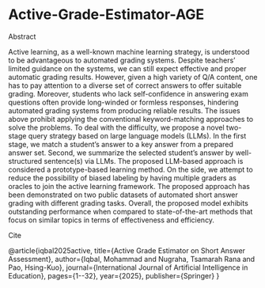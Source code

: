 # Active-Grade-Estimator-AGE
Abstract

Active learning, as a well-known machine learning strategy, is understood to be advantageous to automated grading systems. Despite teachers’ limited guidance on the systems, we can still expect effective and proper automatic grading results. However, given a high variety of Q/A content, one has to pay attention to a diverse set of correct answers to offer suitable grading. Moreover, students who lack self-confidence in answering exam questions often provide long-winded or formless responses, hindering automated grading systems from producing reliable results. The issues above prohibit applying the conventional keyword-matching approaches to solve the problems. To deal with the difficulty, we propose a novel two-stage query strategy based on large language models (LLMs). In the first stage, we match a student’s answer to a key answer from a prepared answer set. Second, we summarize the selected student’s answer by well-structured sentence(s) via LLMs. The proposed LLM-based approach is considered a prototype-based learning method. On the side, we attempt to reduce the possibility of biased labeling by having multiple graders as oracles to join the active learning framework. The proposed approach has been demonstrated on two public datasets of automated short answer grading with different grading tasks. Overall, the proposed model exhibits outstanding performance when compared to state-of-the-art methods that focus on similar topics in terms of effectiveness and efficiency.


Cite

@article{iqbal2025active,
  title={Active Grade Estimator on Short Answer Assessment},
  author={Iqbal, Mohammad and Nugraha, Tsamarah Rana and Pao, Hsing-Kuo},
  journal={International Journal of Artificial Intelligence in Education},
  pages={1--32},
  year={2025},
  publisher={Springer}
}

